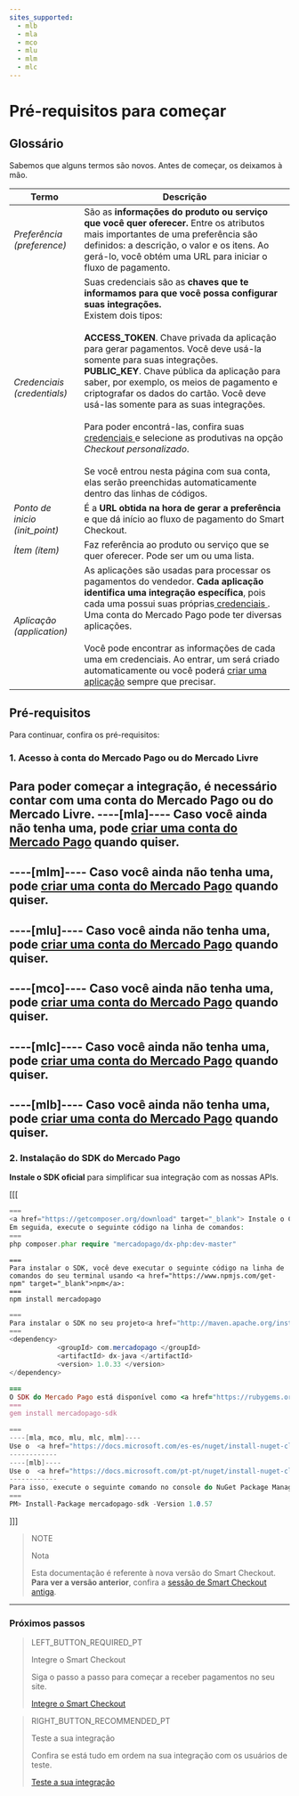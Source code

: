 ```yaml
---
sites_supported:
  - mlb
  - mla
  - mco
  - mlu
  - mlm
  - mlc
---
```


# Pré-requisitos para começar


## Glossário

Sabemos que alguns termos são novos. Antes de começar, os deixamos à mão.

Termo | Descrição
------------ | -------------
_Preferência (preference)_ | São as **informações do produto ou serviço que você quer oferecer.** Entre os atributos mais importantes de uma preferência são definidos: a descrição, o valor e os itens. Ao gerá-lo, você obtém uma URL para iniciar o fluxo de pagamento.
_Credenciais (credentials)_ | Suas credenciais são as **chaves que te informamos para que você possa configurar suas integrações.**<br/>Existem dois tipos:<br/><br/>**ACCESS_TOKEN**. Chave privada da aplicação para gerar pagamentos. Você deve usá-la somente para suas integrações.<br/>**PUBLIC_KEY**. Chave pública da aplicação para saber, por exemplo, os meios de pagamento e criptografar os dados do cartão. Você deve usá-las somente para as suas integrações.<br/><br/>Para poder encontrá-las, confira suas <a href="https://www.mercadopago.com/mla/account/credentials" target="_blank"> credenciais </a> e selecione as produtivas na opção _Checkout personalizado_.<br/><br/>Se você entrou nesta página com sua conta, elas serão preenchidas automaticamente dentro das linhas de códigos.
_Ponto de inicio (init_point)_ | É a **URL obtida na hora de gerar a preferência**  e que dá início ao fluxo de pagamento do Smart Checkout.
_Ítem (ítem)_ | Faz referência ao produto ou serviço que se quer oferecer. Pode ser um ou uma lista.
_Aplicação (application)_ | As aplicações são usadas para processar os pagamentos do vendedor. **Cada aplicação identifica uma integração específica**, pois cada uma possui suas próprias<a href="https://www.mercadopago.com/mla/account/credentials" target="_blank"> credenciais </a>. Uma conta do Mercado Pago pode ter diversas aplicações.<br/><br/>Você pode encontrar as informações de cada uma em credenciais. Ao entrar, um será criado automaticamente ou você poderá <a href="https://applications.mercadopago.com/" target="_blank"> criar uma aplicação</a> sempre que precisar.

## Pré-requisitos

Para continuar, confira os pré-requisitos:

### 1. Acesso à conta do Mercado Pago ou do Mercado Livre
Para poder começar a integração, é necessário **contar com uma conta do Mercado Pago ou do Mercado Livre.**
----[mla]----
Caso você ainda não tenha uma, pode <a href="https://www.mercadopago.com.ar/" target="_blank"> criar uma conta do Mercado Pago</a> quando quiser.
------------
----[mlm]----
Caso você ainda não tenha uma, pode <a href="https://www.mercadopago.com.mx/" target="_blank"> criar uma conta do Mercado Pago</a> quando quiser.
------------
----[mlu]----
Caso você ainda não tenha uma, pode <a href="https://www.mercadopago.com.uy/" target="_blank"> criar uma conta do Mercado Pago</a> quando quiser.
------------
----[mco]----
Caso você ainda não tenha uma, pode <a href="https://www.mercadopago.com.co/" target="_blank"> criar uma conta do Mercado Pago</a> quando quiser.
------------
----[mlc]----
Caso você ainda não tenha uma, pode <a href="https://www.mercadopago.cl/" target="_blank"> criar uma conta do Mercado Pago</a> quando quiser.
------------
----[mlb]----
Caso você ainda não tenha uma, pode <a href="https://www.mercadopago.com.br/" target="_blank"> criar uma conta do Mercado Pago</a> quando quiser.
------------

### 2.  Instalação do SDK do Mercado Pago
**Instale o SDK oficial** para simplificar sua integração com as nossas APIs.

[[[
```php
===
<a href="https://getcomposer.org/download" target="_blank"> Instale o Composer </a> para usar o SDK.
Em seguida, execute o seguinte código na linha de comandos:
===
php composer.phar require "mercadopago/dx-php:dev-master"
```
```node
===
Para instalar o SDK, você deve executar o seguinte código na linha de comandos do seu terminal usando <a href="https://www.npmjs.com/get-npm" target="_blank">npm</a>:
===
npm install mercadopago
```
```java
===
Para instalar o SDK no seu projeto<a href="http://maven.apache.org/install.html" target="_blank"> Maven </a> adicione a seguinte dependência no seu arquivo pom.xml e execute o 'maven install'.
===
<dependency>
		    <groupId> com.mercadopago </groupId>
		    <artifactId> dx-java </artifactId>
		    <version> 1.0.33 </version>
</dependency>
```
```ruby
===
O SDK do Mercado Pago está disponível como <a href="https://rubygems.org/gems/mercadopago-sdk" target="_blank"> gema</a>, para instalá-la, você deve executar o seguinte código na linha de comandos:
===
gem install mercadopago-sdk
```
```csharp
===
----[mla, mco, mlu, mlc, mlm]----
Use o  <a href="https://docs.microsoft.com/es-es/nuget/install-nuget-client-tools" target="_blank"> NuGet</a> para instalar o SDK .NET do Mercado Pago.
------------
----[mlb]----
Use o  <a href="https://docs.microsoft.com/pt-pt/nuget/install-nuget-client-tools" target="_blank"> NuGet</a> para instalar o SDK .NET do Mercado Pago.
------------
Para isso, execute o seguinte comando no console do NuGet Package Manager:
===
PM> Install-Package mercadopago-sdk -Version 1.0.57
```
]]]

> NOTE
>
> Nota
>
> Esta documentação é referente à nova versão do Smart Checkout. **Para ver a versão anterior**, confira a [sessão de Smart Checkout antiga](https://www.mercadopago.com.br/developers/pt/guides/payments/web-payment-checkout/v1/introduction/).

---

### Próximos passos

> LEFT_BUTTON_REQUIRED_PT
>
> Integre o Smart Checkout
>
> Siga o passo a passo para começar a receber pagamentos no seu site.
>
> [Integre o Smart Checkout](http://www.mercadopago.com.br/developers/pt/guides/payments/web-payment-checkout/integration/)

> RIGHT_BUTTON_RECOMMENDED_PT
>
> Teste a sua integração
>
> Confira se está tudo em ordem na sua integração com os usuários de teste.
>
> [Teste a sua integração](https://www.mercadopago.com.br/developers/pt/guides/payments/web-payment-checkout/test-integration/)
